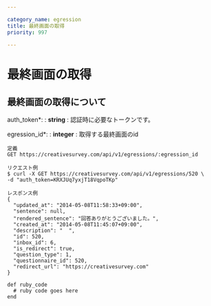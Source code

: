 ```yaml
---

category_name: egression
title: 最終画面の取得
priority: 997

---
```


# 最終画面の取得

## 最終画面の取得について

auth_token*:
: __string__
: 認証時に必要なトークンです。

egression_id*:
: __integer__
: 取得する最終画面のid

~~~
定義
GET https://creativesurvey.com/api/v1/egressions/:egression_id

リクエスト例
$ curl -X GET https://creativesurvey.com/api/v1/egressions/520 \
-d "auth_token=KRXJUq7yxjT18VqpoTKp"

レスポンス例
{
  "updated_at": "2014-05-08T11:58:33+09:00",
  "sentence": null,
  "rendered_sentence": "回答ありがとうございました。",
  "created_at": "2014-05-08T11:45:07+09:00",
  "description": "  ",
  "id": 520,
  "inbox_id": 6,
  "is_redirect": true,
  "question_type": 1,
  "questionnaire_id": 520,
  "redirect_url": "https://creativesurvey.com"
}
~~~

~~~
def ruby_code
  # ruby code goes here
end
~~~
